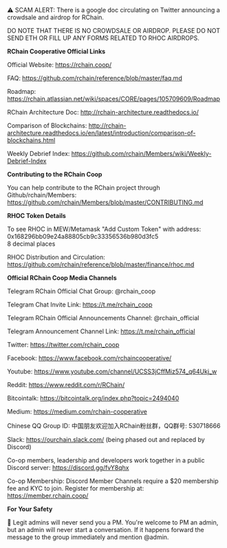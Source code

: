 :warning: SCAM ALERT: There is a google doc circulating on Twitter announcing a crowdsale and airdrop for RChain.

DO NOTE THAT THERE IS NO CROWDSALE OR AIRDROP. PLEASE DO NOT SEND ETH OR FILL UP ANY FORMS RELATED TO RHOC AIRDROPS.

**RChain Cooperative Official Links**

Official Website: https://rchain.coop/

FAQ: https://github.com/rchain/reference/blob/master/faq.md

Roadmap: https://rchain.atlassian.net/wiki/spaces/CORE/pages/105709609/Roadmap

RChain Architecture Doc: http://rchain-architecture.readthedocs.io/

Comparison of Blockchains: http://rchain-architecture.readthedocs.io/en/latest/introduction/comparison-of-blockchains.html

Weekly Debrief Index: https://github.com/rchain/Members/wiki/Weekly-Debrief-Index

**Contributing to the RChain Coop**

You can help contribute to the RChain project through Github/rchain/Members:
https://github.com/rchain/Members/blob/master/CONTRIBUTING.md

**RHOC Token Details**

To see RHOC in MEW/Metamask "Add Custom Token" with address:  \
0x168296bb09e24a88805cb9c33356536b980d3fc5  \
8 decimal places

RHOC Distribution and Circulation: https://github.com/rchain/reference/blob/master/finance/rhoc.md

**Official RChain Coop Media Channels**

Telegram RChain Official Chat Group: @rchain_coop

Telegram Chat Invite Link: https://t.me/rchain_coop

Telegram RChain Official Announcements Channel: @rchain_official

Telegram Announcement Channel Link: https://t.me/rchain_official

Twitter: https://twitter.com/rchain_coop

Facebook: https://www.facebook.com/rchaincooperative/

Youtube: https://www.youtube.com/channel/UCSS3jCffMiz574_q64Ukj_w

Reddit: https://www.reddit.com/r/RChain/

Bitcointalk: https://bitcointalk.org/index.php?topic=2494040

Medium: https://medium.com/rchain-cooperative

Chinese QQ Group ID: 中国朋友欢迎加入RChain粉丝群，QQ群号: 530718666

Slack: https://ourchain.slack.com/ (being phased out and replaced by Discord)

Co-op members, leadership and developers work together in a public Discord server: https://discord.gg/fvY8qhx

Co-op Membership: Discord Member Channels require a $20 membership fee and KYC to join. Register for membership at: https://member.rchain.coop/

**For Your Safety**

:no_entry_sign: Legit admins will never send you a PM. You're welcome to PM an admin, but an admin will never start a conversation. If it happens forward the message to the group immediately and mention @admin.
